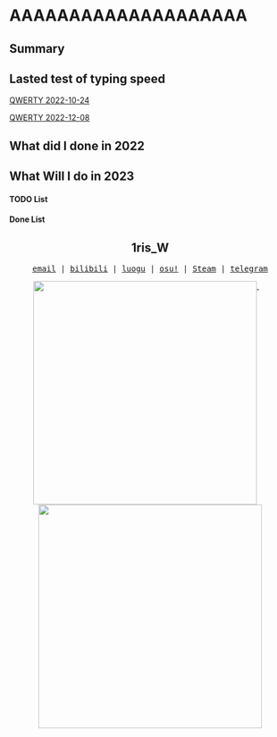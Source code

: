 # AAAAAAAAAAAAAAAAAAAA

## Summary

## Lasted test of typing speed

[QWERTY 2022-10-24](https://thetypingcat.com/typing-speed-test-result/1m/1/35/100)

[QWERTY 2022-12-08](https://thetypingcat.com/typing-speed-test-result/1m/1/39/97)

## What did I done in 2022

## What Will I do in 2023



#### TODO List

#### Done List

<h2 align="center"> 1ris_W</h3>

<p align="center">
  <samp>
    <a href="mailto:ediath462@gmail.com">email</a> |
    <a href="https://space.bilibili.com/62021739">bilibili</a> |
    <a href="https://www.luogu.com.cn/user/331028">luogu</a> |
    <a href="https://osu.ppy.sh/users/20888456">osu!</a> |
    <a href="https://steamcommunity.com/id/BlueGlassBlock/">Steam</a> |
    <a href="https://t.me/BlueGlassBlock">telegram</a>
  </samp>
</p>

<p align="center">
  <a href="https://github.com/Erica-Iris">
    <img width="400" align="top" src="https://github.com/Erica-Iris/Erica-Iris/blob/master/metrics.left.svg" />
  </a>
  &emsp;
  <a href="https://github.com/Erica-Iris">
    <img width="400" align="top" src="https://github.com/Erica-Iris/Erica-Iris/blob/master/metrics.right.svg" />
  </a>
</p>
